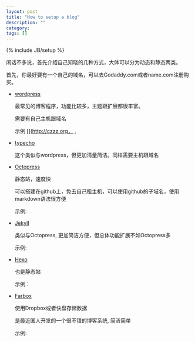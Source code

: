 ```yaml
---
layout: post
title: "How to setup a blog"
description: ""
category: 
tags: []
---
```

{% include JB/setup %}

闲话不多说，首先介绍自己知晓的几种方式，大体可以分为动态和静态两类。

首先，你最好要有一个自己的域名，可以去Godaddy.com或者name.com注册购买。

* [wordpress](http://wordpress.org/)

  最常见的博客程序，功能比较多，主题跟扩展都很丰富。

  需要有自己主机跟域名
  
  示例 [](http://czzz.org， [](http://zmingcx.com/), [](http://hengtian.org/)

* [typecho](http://typecho.org/)

  这个类似与wordpress，但更加清量简洁。同样需要主机跟域名

* [Octopress](http://octopress.org)

  静态站，速度快

  可以搭建在github上，免去自己租主机，可以使用github的子域名，使用markdown语法很方便

  示例: [](http://iwangke.me/)  [](http://bigeagle.me)

* [Jekyll](http://jekyllbootstrap.com)

  类似与Octopress, 更加简洁方便，但总体功能扩展不如Octopress多

  示例: [](http://m.czzz.org)  [](ttp://ztpala.com/)

* [Hexo](http://zespia.tw/hexo/)

  也是静态站

  示例： [](http://aetherwu.com/)   [](http://lucifr.com/)

* [Farbox](http://www.farbox.com)

  使用Dropbox或者快盘存储数据

  是最近国人开发的一个很不错的博客系统, 简洁简单

  示例: [](http://ued.com.cn/)  [](http://blur.farbox.com/)  [](http://detail.farbox.com/)

